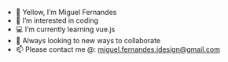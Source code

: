 - 🚤 Yellow, I’m Miguel Fernandes
- 👀 I’m interested in coding
- 💻 I’m currently learning vue.js
- 💾 Always looking to new ways to collaborate
- 📫 Please contact me @: miguel.fernandes.idesign@gmail.com
